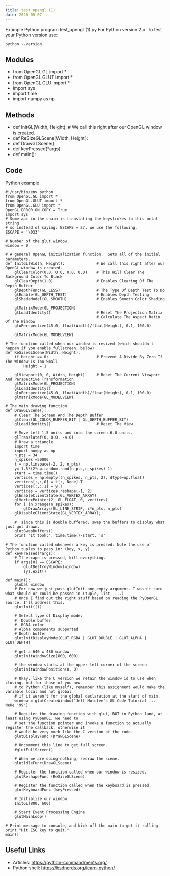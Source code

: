 ```yaml
---
title: test_opengl (1)
date: 2020-05-07
---
```

Example Python program test_opengl (1).py
For Python version 2.x.
To test your Python version use:

    python --version

## Modules

* from OpenGL.GL import *
* from OpenGL.GLUT import *
* from OpenGL.GLU import *
* import sys
* import time
* import numpy as np

## Methods

* def InitGL(Width, Height):				# We call this right after our OpenGL window is created.
* def ReSizeGLScene(Width, Height):
* def DrawGLScene():
* def keyPressed(*args):
* def main():

## Code

Python example

    #!/usr/bin/env python
    from OpenGL.GL import *
    from OpenGL.GLUT import *
    from OpenGL.GLU import *
    OpenGL.ERROR_ON_COPY = True
    import sys
    # Some api in the chain is translating the keystrokes to this octal string
    # so instead of saying: ESCAPE = 27, we use the following.
    ESCAPE = '\033'
    
    # Number of the glut window.
    window = 0
    
    # A general OpenGL initialization function.  Sets all of the initial parameters. 
    def InitGL(Width, Height):				# We call this right after our OpenGL window is created.
        glClearColor(0.0, 0.0, 0.0, 0.0)	# This Will Clear The Background Color To Black
        glClearDepth(1.0)					# Enables Clearing Of The Depth Buffer
        glDepthFunc(GL_LESS)				# The Type Of Depth Test To Do
        glEnable(GL_DEPTH_TEST)				# Enables Depth Testing
        glShadeModel(GL_SMOOTH)				# Enables Smooth Color Shading
    	
        glMatrixMode(GL_PROJECTION)
        glLoadIdentity()					# Reset The Projection Matrix
    										# Calculate The Aspect Ratio Of The Window
        gluPerspective(45.0, float(Width)/float(Height), 0.1, 100.0)
    
        glMatrixMode(GL_MODELVIEW)
    
    # The function called when our window is resized (which shouldn't happen if you enable fullscreen, below)
    def ReSizeGLScene(Width, Height):
        if Height == 0:						# Prevent A Divide By Zero If The Window Is Too Small 
    	    Height = 1
    
        glViewport(0, 0, Width, Height)		# Reset The Current Viewport And Perspective Transformation
        glMatrixMode(GL_PROJECTION)
        glLoadIdentity()
        gluPerspective(45.0, float(Width)/float(Height), 0.1, 100.0)
        glMatrixMode(GL_MODELVIEW)
    
    # The main drawing function. 
    def DrawGLScene():
        # Clear The Screen And The Depth Buffer
        glClear(GL_COLOR_BUFFER_BIT | GL_DEPTH_BUFFER_BIT)
        glLoadIdentity()					# Reset The View 
    
        # Move Left 1.5 units and into the screen 6.0 units.
        glTranslatef(0, 0.0, -4.0)
        # Draw a triangle
        import time
        import numpy as np
        n_pts = 34
        n_spikes =50000
        t = np.linspace(-2, 2, n_pts)
        y= 1.5*(2*np.random.rand(n_pts,n_spikes)-1)
        start = time.time()
        vertices = np.empty((n_spikes, n_pts, 2), dtype=np.float)
        vertices[:,:,0] = t[:, None].T
        vertices[:,:,1] = y.T
        vertices = vertices.reshape(-1, 2)
        glEnableClientState(GL_VERTEX_ARRAY)
        glVertexPointer(2, GL_FLOAT, 0, vertices)
        for i in xrange(n_spikes):
            glDrawArrays(GL_LINE_STRIP, i*n_pts, n_pts)     
        glDisableClientState(GL_VERTEX_ARRAY);
        
        #  since this is double buffered, swap the buffers to display what just got drawn. 
        glutSwapBuffers()
        print "It took:", time.time()-start, 's'
    
    # The function called whenever a key is pressed. Note the use of Python tuples to pass in: (key, x, y)  
    def keyPressed(*args):
    	# If escape is pressed, kill everything.
        if args[0] == ESCAPE:
    	    glutDestroyWindow(window)
    	    sys.exit()
    
    def main():
    	global window
    	# For now we just pass glutInit one empty argument. I wasn't sure what should or could be passed in (tuple, list, ...)
    	# Once I find out the right stuff based on reading the PyOpenGL source, I'll address this.
    	glutInit(())
    
    	# Select type of Display mode:   
    	#  Double buffer 
    	#  RGBA color
    	# Alpha components supported 
    	# Depth buffer
    	glutInitDisplayMode(GLUT_RGBA | GLUT_DOUBLE | GLUT_ALPHA | GLUT_DEPTH)
    	
    	# get a 640 x 480 window 
    	glutInitWindowSize(800, 600)
    	
    	# the window starts at the upper left corner of the screen 
    	glutInitWindowPosition(0, 0)
    	
    	# Okay, like the C version we retain the window id to use when closing, but for those of you new
    	# to Python (like myself), remember this assignment would make the variable local and not global
    	# if it weren't for the global declaration at the start of main.
    	window = glutCreateWindow("Jeff Molofee's GL Code Tutorial ... NeHe '99")
    
       	# Register the drawing function with glut, BUT in Python land, at least using PyOpenGL, we need to
    	# set the function pointer and invoke a function to actually register the callback, otherwise it
    	# would be very much like the C version of the code.	
    	glutDisplayFunc (DrawGLScene)
    	
    	# Uncomment this line to get full screen.
    	#glutFullScreen()
    
    	# When we are doing nothing, redraw the scene.
    	glutIdleFunc(DrawGLScene)
    	
    	# Register the function called when our window is resized.
    	glutReshapeFunc (ReSizeGLScene)
    	
    	# Register the function called when the keyboard is pressed.  
    	glutKeyboardFunc (keyPressed)
    
    	# Initialize our window. 
    	InitGL(800, 600)
    
    	# Start Event Processing Engine	
    	glutMainLoop()
    
    # Print message to console, and kick off the main to get it rolling.
    print "Hit ESC key to quit."
    main()
        	
    

## Useful Links

- Articles: https://python-commandments.org/
- Python shell: https://bsdnerds.org/learn-python/
